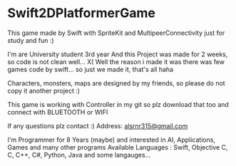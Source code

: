 # Swift2DPlatformerGame

This game made by Swift with SpriteKit and MultipeerConnectivity just for study and fun :)

I'm are University student 3rd year 
And this Project was made for 2 weeks, so code is not clean well... X(
Well the reason i made it was there was few games code by swift... so just we made it, that's all haha

Characters, monsters, maps are designed by my friends, so please do not copy it another project :)

This game is working with Controller in my git
so plz download that too and connect with BLUETOOTH or WIFI

If any questions plz contact :)
Address: alsrnr315@gmail.com

I'm Programmer for 8 Years (maybe)
and interested in AI, Applications, Games and many other programs
Available Languages : Swift, Objective C, C, C++, C#, Python, Java and some langauges...
